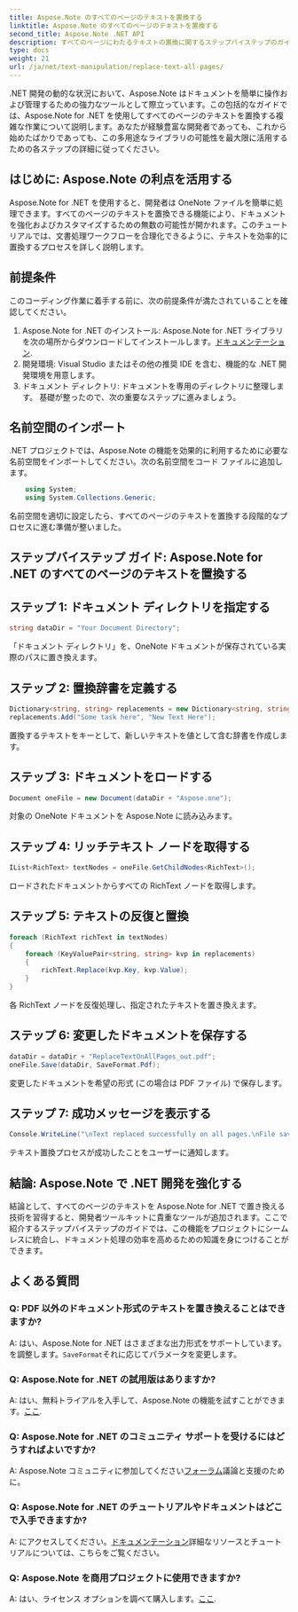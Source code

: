 ```yaml
---
title: Aspose.Note のすべてのページのテキストを置換する
linktitle: Aspose.Note のすべてのページのテキストを置換する
second_title: Aspose.Note .NET API
description: すべてのページにわたるテキストの置換に関するステップバイステップのガイドを使用して、Aspose.Note for .NET の可能性を解き放ちます。文書処理を簡単に合理化します。
type: docs
weight: 21
url: /ja/net/text-manipulation/replace-text-all-pages/
---
```

.NET 開発の動的な状況において、Aspose.Note はドキュメントを簡単に操作および管理するための強力なツールとして際立っています。この包括的なガイドでは、Aspose.Note for .NET を使用してすべてのページのテキストを置換する複雑な作業について説明します。あなたが経験豊富な開発者であっても、これから始めたばかりであっても、この多用途なライブラリの可能性を最大限に活用するための各ステップの詳細に従ってください。
## はじめに: Aspose.Note の利点を活用する
Aspose.Note for .NET を使用すると、開発者は OneNote ファイルを簡単に処理できます。すべてのページのテキストを置換できる機能により、ドキュメントを強化およびカスタマイズするための無数の可能性が開かれます。このチュートリアルでは、文書処理ワークフローを合理化できるように、テキストを効率的に置換するプロセスを詳しく説明します。
## 前提条件
このコーディング作業に着手する前に、次の前提条件が満たされていることを確認してください。
1.  Aspose.Note for .NET のインストール: Aspose.Note for .NET ライブラリを次の場所からダウンロードしてインストールします。[ドキュメンテーション](https://reference.aspose.com/note/net/).
2. 開発環境: Visual Studio またはその他の推奨 IDE を含む、機能的な .NET 開発環境を用意します。
3. ドキュメント ディレクトリ: ドキュメントを専用のディレクトリに整理します。
基礎が整ったので、次の重要なステップに進みましょう。
## 名前空間のインポート
.NET プロジェクトでは、Aspose.Note の機能を効果的に利用するために必要な名前空間をインポートしてください。次の名前空間をコード ファイルに追加します。
```csharp
    using System;
    using System.Collections.Generic;
```
名前空間を適切に設定したら、すべてのページのテキストを置換する段階的なプロセスに進む準備が整いました。
## ステップバイステップ ガイド: Aspose.Note for .NET のすべてのページのテキストを置換する
## ステップ 1: ドキュメント ディレクトリを指定する
```csharp
string dataDir = "Your Document Directory";
```
「ドキュメント ディレクトリ」を、OneNote ドキュメントが保存されている実際のパスに置き換えます。
## ステップ 2: 置換辞書を定義する
```csharp
Dictionary<string, string> replacements = new Dictionary<string, string>();
replacements.Add("Some task here", "New Text Here");
```
置換するテキストをキーとして、新しいテキストを値として含む辞書を作成します。
## ステップ 3: ドキュメントをロードする
```csharp
Document oneFile = new Document(dataDir + "Aspose.one");
```
対象の OneNote ドキュメントを Aspose.Note に読み込みます。
## ステップ 4: リッチテキスト ノードを取得する
```csharp
IList<RichText> textNodes = oneFile.GetChildNodes<RichText>();
```
ロードされたドキュメントからすべての RichText ノードを取得します。
## ステップ 5: テキストの反復と置換
```csharp
foreach (RichText richText in textNodes)
{
    foreach (KeyValuePair<string, string> kvp in replacements)
    {
        richText.Replace(kvp.Key, kvp.Value);
    }
}
```
各 RichText ノードを反復処理し、指定されたテキストを置き換えます。
## ステップ 6: 変更したドキュメントを保存する
```csharp
dataDir = dataDir + "ReplaceTextOnAllPages_out.pdf";
oneFile.Save(dataDir, SaveFormat.Pdf);
```
変更したドキュメントを希望の形式 (この場合は PDF ファイル) で保存します。
## ステップ 7: 成功メッセージを表示する
```csharp
Console.WriteLine("\nText replaced successfully on all pages.\nFile saved at " + dataDir);
```
テキスト置換プロセスが成功したことをユーザーに通知します。
## 結論: Aspose.Note で .NET 開発を強化する
結論として、すべてのページのテキストを Aspose.Note for .NET で置き換える技術を習得すると、開発者ツールキットに貴重なツールが追加されます。ここで紹介するステップバイステップのガイドでは、この機能をプロジェクトにシームレスに統合し、ドキュメント処理の効率を高めるための知識を身につけることができます。
## よくある質問
### Q: PDF 以外のドキュメント形式のテキストを置き換えることはできますか?
 A: はい、Aspose.Note for .NET はさまざまな出力形式をサポートしています。を調整します。`SaveFormat`それに応じてパラメータを変更します。
### Q: Aspose.Note for .NET の試用版はありますか?
 A: はい、無料トライアルを入手して、Aspose.Note の機能を試すことができます。[ここ](https://releases.aspose.com/).
### Q: Aspose.Note for .NET のコミュニティ サポートを受けるにはどうすればよいですか?
 A: Aspose.Note コミュニティに参加してください[フォーラム](https://forum.aspose.com/c/note/28)議論と支援のために。
### Q: Aspose.Note for .NET のチュートリアルやドキュメントはどこで入手できますか?
 A: にアクセスしてください。[ドキュメンテーション](https://reference.aspose.com/note/net/)詳細なリソースとチュートリアルについては、こちらをご覧ください。
### Q: Aspose.Note を商用プロジェクトに使用できますか?
A: はい、ライセンス オプションを調べて購入します。[ここ](https://purchase.aspose.com/buy).